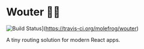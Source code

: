 # Wouter 👩‍✈️

![Build Status](https://travis-ci.org/molefrog/wouter.svg?branch=master)](https://travis-ci.org/molefrog/wouter)

A tiny routing solution for modern React apps.
